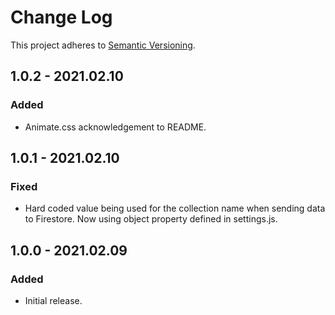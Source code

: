 # Change Log
This project adheres to [Semantic Versioning](http://semver.org/).

## 1.0.2 - 2021.02.10
### Added
- Animate.css acknowledgement to README.

## 1.0.1 - 2021.02.10
### Fixed
- Hard coded value being used for the collection name when sending data to Firestore. Now using object property defined in settings.js.

## 1.0.0 - 2021.02.09
### Added
- Initial release.